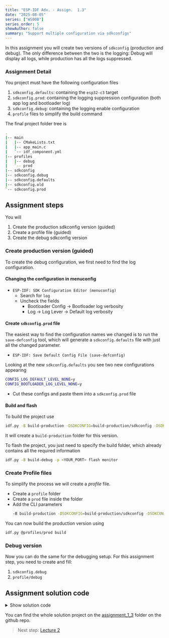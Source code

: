```yaml
---
title: "ESP-IDF Adv. - Assign.  1.3"
date: "2025-08-05"
series: ["WS00B"]
series_order: 5
showAuthor: false
summary: "Support multiple configuration via sdkconfigs"
---
```


In this assignment you will create two versions of `sdkconfig` (production and debug).
The only difference between the two is the logging: Debug will display all logs, while production has all the logs suppressed.

### Assignment Detail

You project must have the following configuration files

1. `sdkconfig.defaults`: containing the `esp32-c3` target
2. `sdkconfig.prod`: containing the logging suppression configuration (both app log and bootloader log)
3. `sdkconfig.debug`: containing the logging enable configuration
4. `profile` files to simplify the build command


The final project folder tree is
```bash
.
|-- main
|   |-- CMakeLists.txt
|   |-- app_main.c
|   `-- idf_component.yml
|-- profiles
|   |-- debug
|   `-- prod
|-- sdkconfig
|-- sdkconfig.debug
|-- sdkconfig.defaults
|-- sdkconfig.old
`-- sdkconfig.prod
```

## Assignment steps

You will
1. Create the production sdkconfig version (guided)
2. Create a profile file (guided)
3. Create the debug sdkconfig version

### Create production version (guided)

To create the debug configuration, we first need to find the log configuration.

#### Changing the configuration in menuconfig

* `ESP-IDF: SDK Configuration Editor (menuconfig)`<br>
   * Search for `log`
   * Uncheck the fields<br>
      * Bootloader Config &rarr; Bootloader log verbosity
      * Log &rarr; Log Lever &rarr; Default log verbosity

#### Create `sdkconfig.prod` file

The easiest way to find the configuration names we changed is to run the `save-defconfig` tool, which will generate a `sdkconfig.defaults` file with just all the changed parameter.

* `ESP-IDF: Save Default Config File (save-defconfig)`

Looking at the new `sdkconfig.defaults` you see two new configurations appearing

```bash
CONFIG_LOG_DEFAULT_LEVEL_NONE=y
CONFIG_BOOTLOADER_LOG_LEVEL_NONE=y
```

* Cut these configs and paste them into a `sdkconfig.prod` file

#### Build and flash

To build the project use

```bash
idf.py -B build-production -DSDKCONFIG=build-production/sdkconfig -DSDKCONFIG_DEFAULTS="sdkconfig.defaults;sdkconfig.prod" build
```

It will create a `build-production` folder for this version.

To flash the project, you just need to specify the build folder, which already contains all the required information

```bash
idf.py -B build-debug -p <YOUR_PORT> flash monitor
```

### Create Profile files

To simplify the process we will create a _profile_ file.

* Create a `profile` folder
* Create a `prod` file inside the folder
* Add the CLI parameters<br>
   ```bash
   -B build-production -DSDKCONFIG=build-production/sdkconfig -DSDKCONFIG_DEFAULTS="sdkconfig.defaults;sdkconfig.prod"
   ```

You can now build the production version using

```bash
idf.py @profiles/prod build
```

### Debug version

Now you can do the same for the debugging setup.
For this assignment step, you need to create and fill:

1. `sdkconfig.debug`
2. `profile/debug`



## Assignment solution code

<details>
<summary>Show solution code</summary>

__`skdconfig.defaults`__
```bash
# This file was generated using idf.py save-defconfig. It can be edited manually.
# Espressif IoT Development Framework (ESP-IDF) 5.4.2 Project Minimal Configuration
#
CONFIG_IDF_TARGET="esp32c3"
```

__`skdconfig.prod`__
```bash
CONFIG_LOG_DEFAULT_LEVEL_NONE=y
CONFIG_BOOTLOADER_LOG_LEVEL_NONE=y
```

__`skdconfig.prod`__
```bash
CONFIG_LOG_DEFAULT_LEVEL_INFO=y
```
</details>


You can find the whole solution project on the [assignment_1_3](https://github.com/FBEZ-docs-and-templates/devrel-advanced-workshop-code/tree/main/assignment_1_3) folder on the github repo.

> Next step: [Lecture 2](../lecture-2/)
